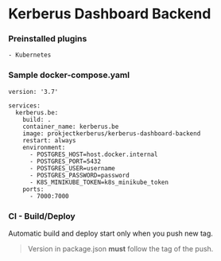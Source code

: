 # Kerberus Dashboard Backend

### Preinstalled plugins

```
- Kubernetes
```

### Sample docker-compose.yaml

```
version: '3.7'

services:
  kerberus.be:
    build: .
    container_name: kerberus.be
    image: prokjectkerberus/kerberus-dashboard-backend
    restart: always
    environment:
      - POSTGRES_HOST=host.docker.internal
      - POSTGRES_PORT=5432
      - POSTGRES_USER=username
      - POSTGRES_PASSWORD=password
      - K8S_MINIKUBE_TOKEN=k8s_minikube_token
    ports:
      - 7000:7000
```

### CI - Build/Deploy

Automatic build and deploy start only when you push new tag.

> Version in package.json **must** follow the tag of the push.
